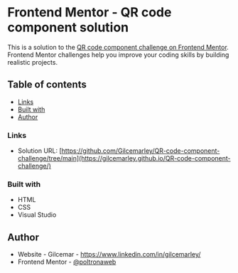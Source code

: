 # Frontend Mentor - QR code component solution

This is a solution to the [QR code component challenge on Frontend Mentor](https://www.frontendmentor.io/challenges/qr-code-component-iux_sIO_H). Frontend Mentor challenges help you improve your coding skills by building realistic projects. 

## Table of contents

- [Links](#links)
- [Built with](#built-with)
- [Author](#author)


### Links

- Solution URL: [https://github.com/Gilcemarley/QR-code-component-challenge/tree/main](https://gilcemarley.github.io/QR-code-component-challenge/)

	
### Built with

- HTML
- CSS
- Visual Studio

## Author

- Website - Gilcemar - https://www.linkedin.com/in/gilcemarley/
- Frontend Mentor - [@poltronaweb](https://www.instagram.com/poltronaweb)



